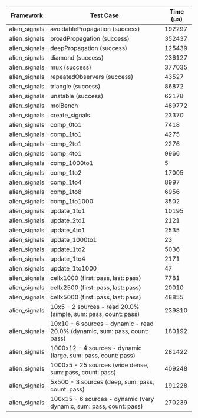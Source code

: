 | Framework | Test Case | Time (μs) |
| --- | --- | --- |
| alien_signals | avoidablePropagation (success) | 192297 |
| alien_signals | broadPropagation (success) | 352437 |
| alien_signals | deepPropagation (success) | 125439 |
| alien_signals | diamond (success) | 236127 |
| alien_signals | mux (success) | 377035 |
| alien_signals | repeatedObservers (success) | 43527 |
| alien_signals | triangle (success) | 86872 |
| alien_signals | unstable (success) | 62178 |
| alien_signals | molBench | 489772 |
| alien_signals | create_signals | 23370 |
| alien_signals | comp_0to1 | 7418 |
| alien_signals | comp_1to1 | 4275 |
| alien_signals | comp_2to1 | 2276 |
| alien_signals | comp_4to1 | 9966 |
| alien_signals | comp_1000to1 | 5 |
| alien_signals | comp_1to2 | 17005 |
| alien_signals | comp_1to4 | 8997 |
| alien_signals | comp_1to8 | 6956 |
| alien_signals | comp_1to1000 | 3502 |
| alien_signals | update_1to1 | 10195 |
| alien_signals | update_2to1 | 2121 |
| alien_signals | update_4to1 | 2535 |
| alien_signals | update_1000to1 | 23 |
| alien_signals | update_1to2 | 5036 |
| alien_signals | update_1to4 | 2171 |
| alien_signals | update_1to1000 | 47 |
| alien_signals | cellx1000 (first: pass, last: pass) | 7781 |
| alien_signals | cellx2500 (first: pass, last: pass) | 20010 |
| alien_signals | cellx5000 (first: pass, last: pass) | 48855 |
| alien_signals | 10x5 - 2 sources - read 20.0% (simple, sum: pass, count: pass) | 239810 |
| alien_signals | 10x10 - 6 sources - dynamic - read 20.0% (dynamic, sum: pass, count: pass) | 180192 |
| alien_signals | 1000x12 - 4 sources - dynamic (large, sum: pass, count: pass) | 281422 |
| alien_signals | 1000x5 - 25 sources (wide dense, sum: pass, count: pass) | 409248 |
| alien_signals | 5x500 - 3 sources (deep, sum: pass, count: pass) | 191228 |
| alien_signals | 100x15 - 6 sources - dynamic (very dynamic, sum: pass, count: pass) | 270239 |
